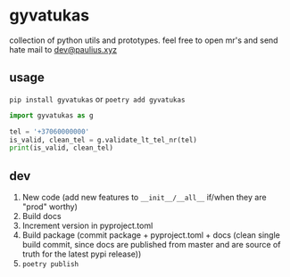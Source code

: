 # gyvatukas
collection of python utils and prototypes. feel free to open mr's and send hate mail to dev@paulius.xyz

## usage
`pip install gyvatukas` or `poetry add gyvatukas`
```python
import gyvatukas as g

tel = '+37060000000'
is_valid, clean_tel = g.validate_lt_tel_nr(tel)
print(is_valid, clean_tel)
```

## dev
1. New code (add new features to `__init__/__all__` if/when they are "prod" worthy)
2. Build docs
3. Increment version in pyproject.toml
4. Build package (commit package + pyproject.toml + docs (clean single build commit, since docs 
   are published from master and are source of truth for the latest pypi release))
5. `poetry publish`

